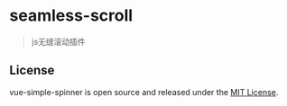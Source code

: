 # seamless-scroll 
> js无缝滚动插件

## License
vue-simple-spinner is open source and released under the [MIT License](LICENSE).